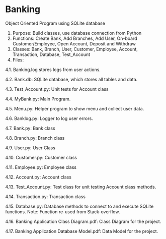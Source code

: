# Banking
Object Oriented Program using SQLite database
1. Purpose: Build classes, use database connection from Python
2. Functions: Create Bank, Add Branches, Add User, On-board Customer/Employee, Open Account, Deposit and Withdraw
3. Classes: Bank, Branch, User, Customer, Employee, Account, Transaction, Database, Test_Account
4. Files: 

4.1. Banking.log stores logs from user actions.

4.2. Bank.db: SQLite database, which stores all tables and data.

4.3. Test_Account.py: Unit tests for Account class

4.4. MyBank.py: Main Program. 

4.5. Menu.py: Helper program to show menu and collect user data.

4.6. Banklog.py: Logger to log user errors.

4.7. Bank.py: Bank class

4.8. Branch.py: Branch class

4.9. User.py: User Class

4.10. Customer.py: Customer class

4.11. Employee.py: Employee class

4.12. Account.py: Account class

4.13. Test_Account.py: Test class for unit testing Account class methods.

4.14. Transaction.py: Transaction class

4.15. Database.py: Database methods to connect to and execute SQLite functions. Note: Function re-used from Stack-overflow.

4.16. Banking Application Class Diagram.pdf: Class Diagram for the project.

4.17. Banking Application Database Model.pdf: Data Model for the project.
